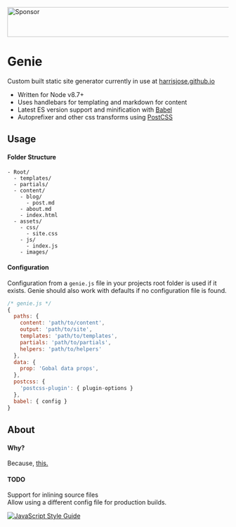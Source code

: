 <a target='_blank' rel='nofollow noopener' href='https://app.codesponsor.io/link/T5F1SFV1gZFb51jKqxPnDwsg/harrisjose/genie'><img alt='Sponsor' width='888' height='68' src='https://app.codesponsor.io/embed/T5F1SFV1gZFb51jKqxPnDwsg/harrisjose/genie.svg' /></a>

# Genie

Custom built static site generator currently in use at [harrisjose.github.io](https://harrisjose.github.io)

- Written for Node v8.7+
- Uses handlebars for templating and markdown for content
- Latest ES version support and minification with [Babel](https://github.com/babel/babel)
- Autoprefixer and other css transforms using [PostCSS](http://postcss.org/)

## Usage

#### Folder Structure

```
- Root/
  - templates/
  - partials/
  - content/
    - blog/
      - post.md
    - about.md
    - index.html
  - assets/
    - css/
      - site.css
    - js/
      - index.js
    - images/
```
#### Configuration

Configuration from a `genie.js` file in your projects root folder is used if it exists. Genie should also work with defaults if no configuration file is found.

```javascript
/* genie.js */
{
  paths: {
    content: 'path/to/content',
    output: 'path/to/site',
    templates: 'path/to/templates',
    partials: 'path/to/partials',
    helpers: 'path/to/helpers'
  },
  data: {
    prop: 'Gobal data props',
  },
  postcss: {
    'postcss-plugin': { plugin-options }
  },
  babel: { config }
}
```

## About

#### Why?
Because, [this.](https://github.com/jlord/balrog)

#### TODO
Support for inlining source files   
Allow using a different config file for production builds.


[![JavaScript Style Guide](https://cdn.rawgit.com/standard/standard/master/badge.svg)](https://github.com/standard/standard)
